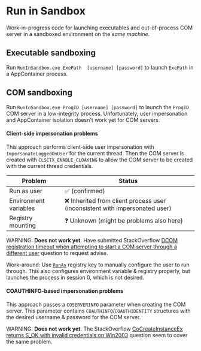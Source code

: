 # Run in Sandbox
Work-in-progress code for launching executables and out-of-process COM server in a sandboxed environment on the *same machine*.

## Executable sandboxing
Run `RunInSandbox.exe ExePath  [username] [password]` to launch `ExePath` in a AppContainer process.

## COM sandboxing
Run `RunInSandbox.exe ProgID [username] [password]` to launch the `ProgID` COM server in a low-integrity process. Unfortunately, user impersonation and AppContainer isolation doesn't work yet for COM servers.

#### Client-side impersonation problems
This approach performs client-side user impersonation with `ImpersonateLoggedOnUser` for the current thread. Then the COM server is created with `CLSCTX_ENABLE_CLOAKING` to allow the COM server to be created with the current thread credentials.

| Problem             | Status                                                                      |
|---------------------|-----------------------------------------------------------------------------|
|Run as user          | :white_check_mark: (confirmed)                                              |
|Environment variables| :x: Inherited from client process user (inconsistent with impersonated user)|
|Registry mounting    | :question: Unknown (might be problems also here)                            |

WARNING: **Does not work yet**. Have submitted StackOverflow [DCOM registration timeout when attempting to start a COM server through a different user](https://stackoverflow.com/questions/54076028/dcom-registration-timeout-when-attempting-to-start-a-com-server-through-a-differ) question to request advise.

Work-around: Use [`RunAs`](https://docs.microsoft.com/en-us/windows/desktop/com/runas) registry key to manually configure the user to run through. This also configures environment variable & registry properly, but launches the process in session 0, which is not desired.

#### COAUTHINFO-based impersonation problems
This approach passes a `COSERVERINFO` parameter when creating the COM server. This parameter contains `COAUTHINFO`/`COAUTHIDENTITY` structures with the desired username & password for the COM server.

WARNING: **Does not work yet**. The StackOverflow [CoCreateInstanceEx returns S_OK with invalid credentials on Win2003](https://stackoverflow.com/questions/10589440/cocreateinstanceex-returns-s-ok-with-invalid-credentials-on-win2003) question seem to cover the same problem.
